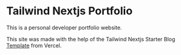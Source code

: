 
# Tailwind Nextjs Portfolio

This is a personal developer portfolio website. 

This site was made with the help of the Tailwind Nextjs Starter Blog [Template](https://vercel.com/templates/next.js/tailwind-css-starter-blog) from Vercel. 